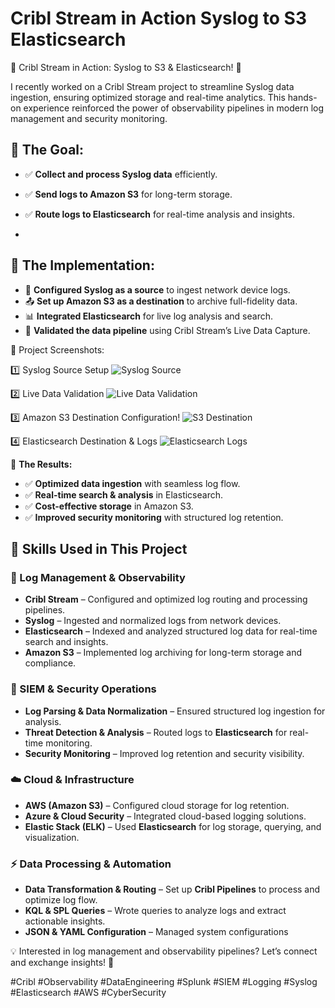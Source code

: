 # Cribl Stream in Action Syslog to S3 Elasticsearch

🚀 Cribl Stream in Action: Syslog to S3 & Elasticsearch! 🚀

I recently worked on a Cribl Stream project to streamline Syslog data ingestion, ensuring optimized storage and real-time analytics. This hands-on experience reinforced the power of observability pipelines in modern log management and security monitoring.


## 🔹 The Goal:
- ✅ **Collect and process Syslog data** efficiently.
- ✅ **Send logs to Amazon S3** for long-term storage.
- ✅ **Route logs to Elasticsearch** for real-time analysis and insights.

- 

## 🔹 The Implementation:
- 🔧 **Configured Syslog as a source** to ingest network device logs.
- 📤 **Set up Amazon S3 as a destination** to archive full-fidelity data.
- 📊 **Integrated Elasticsearch** for live log analysis and search.
- 🎯 **Validated the data pipeline** using Cribl Stream’s Live Data Capture.


📸 Project Screenshots:


1️⃣ Syslog Source Setup
![Syslog Source](https://github.com/user-attachments/assets/56add020-de97-4a63-99c6-4dcdf31347d2)


2️⃣ Live Data Validation
![Live Data Validation](https://github.com/user-attachments/assets/db7c5e19-6417-4647-8935-80e7c37d7b26)


3️⃣ Amazon S3 Destination Configuration!
![S3 Destination](https://github.com/user-attachments/assets/33cad521-30b2-4dbd-b406-c3739f671d9b)

4️⃣ Elasticsearch Destination & Logs
![Elasticsearch Logs](https://github.com/user-attachments/assets/961174f1-dcb7-4351-921a-549a1be25bad)



🔹 **The Results:**
- ✅ **Optimized data ingestion** with seamless log flow.
- ✅ **Real-time search & analysis** in Elasticsearch.
- ✅ **Cost-effective storage** in Amazon S3.
- ✅ **Improved security monitoring** with structured log retention.


## 🔹 Skills Used in This Project  

### 📌 Log Management & Observability  
- **Cribl Stream** – Configured and optimized log routing and processing pipelines.  
- **Syslog** – Ingested and normalized logs from network devices.  
- **Elasticsearch** – Indexed and analyzed structured log data for real-time search and insights.  
- **Amazon S3** – Implemented log archiving for long-term storage and compliance.  

### 🔧 SIEM & Security Operations  
- **Log Parsing & Data Normalization** – Ensured structured log ingestion for analysis.  
- **Threat Detection & Analysis** – Routed logs to **Elasticsearch** for real-time monitoring.  
- **Security Monitoring** – Improved log retention and security visibility.  

### ☁️ Cloud & Infrastructure  
- **AWS (Amazon S3)** – Configured cloud storage for log retention.  
- **Azure & Cloud Security** – Integrated cloud-based logging solutions.  
- **Elastic Stack (ELK)** – Used **Elasticsearch** for log storage, querying, and visualization.  

### ⚡ Data Processing & Automation  
- **Data Transformation & Routing** – Set up **Cribl Pipelines** to process and optimize log flow.  
- **KQL & SPL Queries** – Wrote queries to analyze logs and extract actionable insights.  
- **JSON & YAML Configuration** – Managed system configurations

   

💡 Interested in log management and observability pipelines? Let’s connect and exchange insights! 🚀

#Cribl #Observability #DataEngineering #Splunk #SIEM #Logging #Syslog #Elasticsearch #AWS #CyberSecurity
